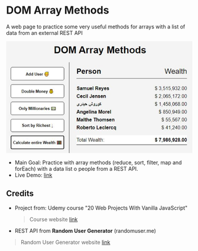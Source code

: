 # DOM Array Methods

A web page to practice some very useful methods for arrays with a list of data from an external REST API

![screenshot of the ...](./data/screenshot_01.jpg)

- Main Goal: Practice with array methods (reduce, sort, filter, map and forEach) with a data list o people from a REST API.
- Live Demo: [link](https://orses.github.io/vanilla_javascript/dom_array_methods/src/)

## Credits

- Project from: Udemy course "20 Web Projects With Vanilla JavaScript"

  > Course website [link](https://www.udemy.com/course/web-projects-with-vanilla-javascript)

- REST API from **Random User Generator** (randomuser.me)

> Random User Generator website [link](https://randomuser.me/)

